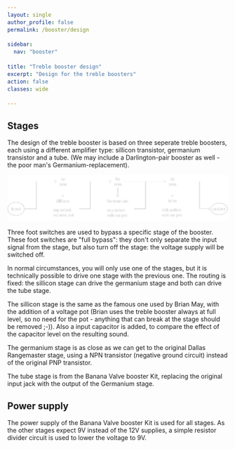 ```yaml
---
layout: single
author_profile: false
permalink: /booster/design

sidebar:
  nav: "booster"

title: "Treble booster design"
excerpt: "Design for the treble boosters"
action: false
classes: wide

---
```

## Stages
The design of the treble booster is based on three seperate treble boosters, each using a different amplifier type: sillicon transistor, germanium transistor and a tube. (We may include a Darlington-pair booster as well - the poor man's Germanium-replacement).

![](/assets/images/booster/design.svg)

Three foot switches are used to bypass a specific stage of the booster. These foot switches are "full bypass": they don't only separate the input signal from the stage, but also turn off the stage: the voltage supply will be switched off.

In normal circumstances, you will only use one of the stages, but it is technically possible to drive one stage with the previous one. The routing is fixed: the sillicon stage can drive the germanium stage and both can drive the tube stage.

The sillicon stage is the same as the famous one used by Brian May, with the addition of a voltage pot (Brian uses the treble booster always at full level, so no need for the pot - anything that can break at the stage should be removed ;-)). Also a input capacitor is added, to compare the effect of the capacitor level on the resulting sound.

The germanium stage is as close as we can get to the original Dallas Rangemaster stage, using a NPN transistor (negative ground circuit) instead of the original PNP transistor.

The tube stage is from the Banana Valve booster Kit, replacing the original input jack with the output of the Germanium stage.

## Power supply
The power supply of the Banana Valve booster Kit is used for all stages. As the other stages expect 9V instead of the 12V supplies, a simple resistor divider circuit is used to lower the voltage to 9V.
